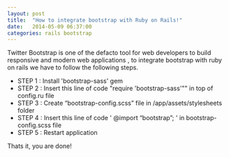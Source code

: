 ```yaml
---
layout: post
title:  "How to integrate bootstrap with Ruby on Rails!"
date:   2014-05-09 06:37:00
categories: rails bootstrap
---
```

Twitter Bootstrap is one of the defacto tool for web developers to build responsive and modern web applications , to integrate bootstrap with ruby on rails we have to follow the following steps.


* STEP 1 : Install 'bootstrap-sass' gem
* STEP 2 : Insert this line of code "require 'bootstrap-sass'""  in top of config.ru file
* STEP 3 : Create “bootstrap-config.scss” file in /app/assets/stylesheets folder
* STEP 4 : Insert this line of code ' @import “bootstrap”; ' in bootstrap-config.scss file
* STEP 5 : Restart application

Thats it, you are done!
